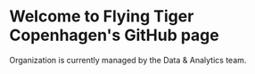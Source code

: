 # Welcome to Flying Tiger Copenhagen's GitHub page

Organization is currently managed by the Data & Analytics team.
